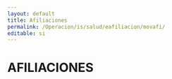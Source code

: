 ```yaml
---
layout: default
title: Afiliaciones
permalink: /Operacion/is/salud/eafiliacion/movafi/
editable: si
---
```


# AFILIACIONES

